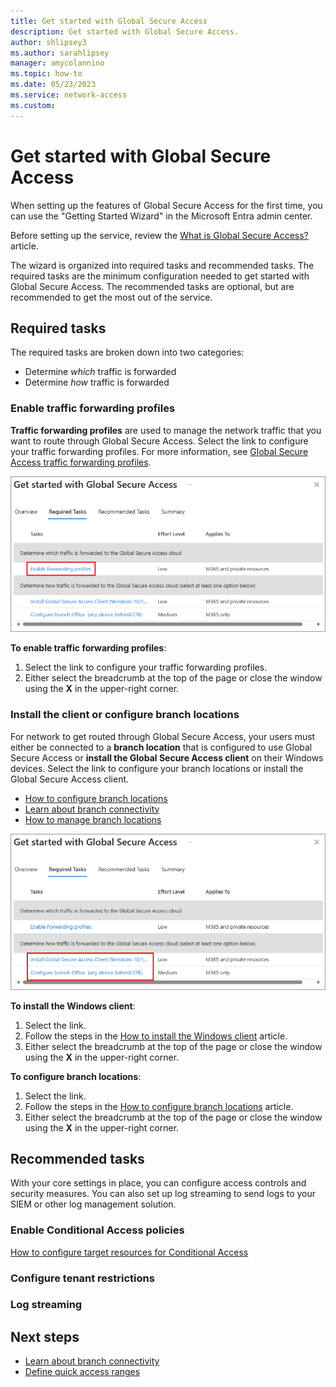 ```yaml
---
title: Get started with Global Secure Access
description: Get started with Global Secure Access.
author: shlipsey3
ms.author: sarahlipsey
manager: amycolannino
ms.topic: how-to
ms.date: 05/23/2023
ms.service: network-access
ms.custom: 
---
```


# Get started with Global Secure Access

When setting up the features of Global Secure Access for the first time, you can use the "Getting Started Wizard" in the Microsoft Entra admin center.

Before setting up the service, review the [What is Global Secure Access?](overview-what-is-global-secure-access.md) article.

The wizard is organized into required tasks and recommended tasks. The required tasks are the minimum configuration needed to get started with Global Secure Access. The recommended tasks are optional, but are recommended to get the most out of the service.

## Required tasks

The required tasks are broken down into two categories:
- Determine *which* traffic is forwarded
- Determine *how* traffic is forwarded

### Enable traffic forwarding profiles

**Traffic forwarding profiles** are used to manage the network traffic that you want to route through Global Secure Access. Select the link to configure your traffic forwarding profiles. For more information, see [Global Secure Access traffic forwarding profiles](concept-traffic-forwarding.md).

![Screenshot of the enable traffic forwarding profiles options.](media/how-to-get-started-with-global-secure-access/wizard-start-traffic-forwarding-profiles.png)

**To enable traffic forwarding profiles**:

1. Select the link to configure your traffic forwarding profiles.
1. Either select the breadcrumb at the top of the page or close the window using the **X** in the upper-right corner.

### Install the client or configure branch locations

For network to get routed through Global Secure Access, your users must either be connected to a **branch location** that is configured to use Global Secure Access or **install the Global Secure Access client** on their Windows devices. Select the link to configure your branch locations or install the Global Secure Access client.

- [How to configure branch locations](how-to-manage-branch-locations.md)
- [Learn about branch connectivity](concept-understand-branch-connectivity.md)
- [How to manage branch locations](how-to-manage-branch-locations.md)

![Screenshot of the install client and create branch locations options.](media/how-to-get-started-with-global-secure-access/wizard-client-install-branch-locations.png)

**To install the Windows client**:

1. Select the link.
1. Follow the steps in the [How to install the Windows client](how-to-install-windows-client.md) article.
1. Either select the breadcrumb at the top of the page or close the window using the **X** in the upper-right corner.

**To configure branch locations**:

1. Select the link.
1. Follow the steps in the [How to configure branch locations](how-to-manage-branch-locations.md) article.
1. Either select the breadcrumb at the top of the page or close the window using the **X** in the upper-right corner.

## Recommended tasks

With your core settings in place, you can configure access controls and security measures. You can also set up log streaming to send logs to your SIEM or other log management solution.

### Enable Conditional Access policies

[How to configure target resources for Conditional Access](how-to-target-resource.md)

### Configure tenant restrictions

### Log streaming

## Next steps

- [Learn about branch connectivity](concept-understand-branch-connectivity.md)
- [Define quick access ranges](how-to-define-quick-access-ranges.md)

